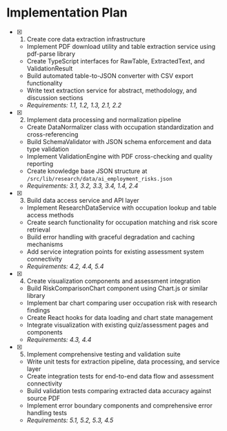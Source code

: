 # Implementation Plan

- [x] 1. Create core data extraction infrastructure



  - Implement PDF download utility and table extraction service using pdf-parse library
  - Create TypeScript interfaces for RawTable, ExtractedText, and ValidationResult
  - Build automated table-to-JSON converter with CSV export functionality
  - Write text extraction service for abstract, methodology, and discussion sections
  - _Requirements: 1.1, 1.2, 1.3, 2.1, 2.2_

- [x] 2. Implement data processing and normalization pipeline



  - Create DataNormalizer class with occupation standardization and cross-referencing
  - Build SchemaValidator with JSON schema enforcement and data type validation
  - Implement ValidationEngine with PDF cross-checking and quality reporting
  - Create knowledge base JSON structure at `/src/lib/research/data/ai_employment_risks.json`
  - _Requirements: 3.1, 3.2, 3.3, 3.4, 1.4, 2.4_

- [x] 3. Build data access service and API layer



  - Implement ResearchDataService with occupation lookup and table access methods
  - Create search functionality for occupation matching and risk score retrieval
  - Build error handling with graceful degradation and caching mechanisms
  - Add service integration points for existing assessment system connectivity
  - _Requirements: 4.2, 4.4, 5.4_

- [x] 4. Create visualization components and assessment integration



  - Build RiskComparisonChart component using Chart.js or similar library
  - Implement bar chart comparing user occupation risk with research findings
  - Create React hooks for data loading and chart state management
  - Integrate visualization with existing quiz/assessment pages and components
  - _Requirements: 4.3, 4.4_

- [x] 5. Implement comprehensive testing and validation suite



  - Write unit tests for extraction pipeline, data processing, and service layer
  - Create integration tests for end-to-end data flow and assessment connectivity
  - Build validation tests comparing extracted data accuracy against source PDF
  - Implement error boundary components and comprehensive error handling tests
  - _Requirements: 5.1, 5.2, 5.3, 4.5_